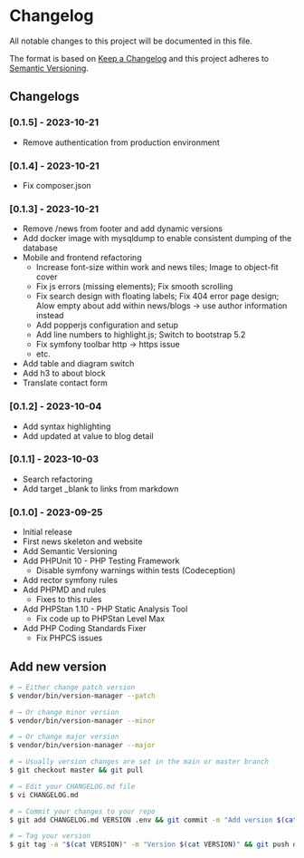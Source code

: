 # Changelog

All notable changes to this project will be documented in this file.

The format is based on [Keep a Changelog](http://keepachangelog.com/en/1.0.0/)
and this project adheres to [Semantic Versioning](http://semver.org/spec/v2.0.0.html).

## Changelogs

### [0.1.5] - 2023-10-21

* Remove authentication from production environment

### [0.1.4] - 2023-10-21

* Fix composer.json

### [0.1.3] - 2023-10-21

* Remove /news from footer and add dynamic versions
* Add docker image with mysqldump to enable consistent dumping of the database
* Mobile and frontend refactoring
  * Increase font-size within work and news tiles; Image to object-fit cover
  * Fix js errors (missing elements); Fix smooth scrolling
  * Fix search design with floating labels; Fix 404 error page design; Alow empty about add within news/blogs -> use author information instead
  * Add popperjs configuration and setup
  * Add line numbers to highlight.js; Switch to bootstrap 5.2
  * Fix symfony toolbar http -> https issue
  * etc.
* Add table and diagram switch
* Add h3 to about block
* Translate contact form

### [0.1.2] - 2023-10-04

* Add syntax highlighting
* Add updated at value to blog detail

### [0.1.1] - 2023-10-03

* Search refactoring
* Add target _blank to links from markdown

### [0.1.0] - 2023-09-25

* Initial release
* First news skeleton and website
* Add Semantic Versioning
* Add PHPUnit 10 - PHP Testing Framework
  * Disable symfony warnings within tests (Codeception)
* Add rector symfony rules
* Add PHPMD and rules
  * Fixes to this rules
* Add PHPStan 1.10 - PHP Static Analysis Tool
  * Fix code up to PHPStan Level Max
* Add PHP Coding Standards Fixer
  * Fix PHPCS issues

## Add new version

```bash
# → Either change patch version
$ vendor/bin/version-manager --patch

# → Or change minor version
$ vendor/bin/version-manager --minor

# → Or change major version
$ vendor/bin/version-manager --major

# → Usually version changes are set in the main or master branch
$ git checkout master && git pull

# → Edit your CHANGELOG.md file
$ vi CHANGELOG.md

# → Commit your changes to your repo
$ git add CHANGELOG.md VERSION .env && git commit -m "Add version $(cat VERSION)" && git push

# → Tag your version
$ git tag -a "$(cat VERSION)" -m "Version $(cat VERSION)" && git push origin "$(cat VERSION)"
```
